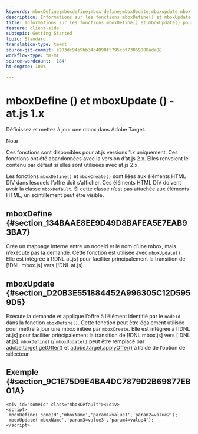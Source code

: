 ```yaml
---
keywords: mboxDefine;mboxdefine;mbox define;mboxUpdate;mboxupdate;mbox update;at.js;functions;function
description: Informations sur les fonctions mboxDefine() et mboxUpdate() pour la bibliothèque JavaScript at.js d’Adobe Target.
title: Informations sur les fonctions mboxDefine() et mboxUpdate() pour la bibliothèque JavaScript at.js d’Adobe Target.
feature: client-side
subtopic: Getting Started
topic: Standard
translation-type: tm+mt
source-git-commit: e203dc94e9bb34c4090f5795cbf73869808ada88
workflow-type: tm+mt
source-wordcount: '184'
ht-degree: 100%

---
```



# mboxDefine () et mboxUpdate () - at.js 1.x

Définissez et mettez à jour une mbox dans Adobe Target.

>[!NOTE]
>
>Ces fonctions sont disponibles pour at.js versions 1.*x* uniquement. Ces fonctions ont été abandonnées avec la version d’at.js 2.x. Elles renvoient le contenu par défaut si elles sont utilisées avec at.js 2.x.

Les fonctions `mboxDefine()` et `mboxCreate()` sont liées aux éléments HTML DIV dans lesquels l’offre doit s’afficher. Ces éléments HTML DIV doivent avoir la classe `mboxDefault`. Si cette classe n’est pas attachée aux éléments HTML, un scintillement peut être visible.

## mboxDefine {#section_134BAAE8EE9D49D8BAFEA5E7EAB93BA7}

Crée un mappage interne entre un nodeId et le nom d’une mbox, mais n’exécute pas la demande. Cette fonction est utilisée avec `mboxUpdate()`. Elle est intégrée à [!DNL at.js] pour faciliter principalement la transition de [!DNL mbox.js] vers [!DNL at.js].

## mboxUpdate {#section_D20B3E551884452A996305C12D5959D5}

Exécute la demande et applique l’offre à l’élément identifié par le `nodeId` dans la fonction `mboxDefine()`. Cette fonction peut être également utilisée pour mettre à jour une mbox initiée par `mboxCreate`. Elle est intégrée à [!DNL at.js] pour faciliter principalement la transition de [!DNL mbox.js] vers [!DNL at.js]. `mboxDefine()`/ `mboxUpdate()` peut être remplacé par [adobe.target.getOffer()](/help/c-implementing-target/c-implementing-target-for-client-side-web/adobe-target-getoffer.md) et [adobe.target.applyOffer()](/help/c-implementing-target/c-implementing-target-for-client-side-web/adobe-target-applyoffer.md) à l’aide de l’option de sélecteur.

## Exemple {#section_9C1E75D9E4BA4DC7879D2B69877EB01A}

```
<div id="someId" class="mboxDefault"></div> 
<script> 
 mboxDefine('someId','mboxName','param1=value1','param2=value2'); 
 mboxUpdate('mboxName','param3=value3','param4=value4'); 
</script>
```
